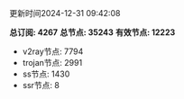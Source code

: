 更新时间2024-12-31 09:42:08

**总订阅: 4267**
**总节点: 35243**
**有效节点: 12223**
- v2ray节点: 7794
- trojan节点: 2991
- ss节点: 1430
- ssr节点: 8
